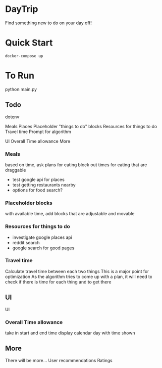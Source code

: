 # DayTrip
Find something new to do on your day off!


# Quick Start
`docker-compose up`

# To Run
python main.py


## Todo
dotenv

Meals
Places
Placeholder "things to do" blocks
Resources for things to do
Travel time
Prompt for algorithm

UI
Overall Time allowance
More



### Meals
based on time, ask plans for eating
block out times for eating that are draggable
- test google api for places
- test getting restaurants nearby
- options for food search?


### Placeholder blocks
with available time, add blocks that are adjustable and movable



### Resources for things to do
- investigate google places api
- reddit search
- google search for good pages


### Travel time
Calculate travel time between each two things
This is a major point for optimization
As the algorithm tries to come up with a plan, it will need
to check if there is time for each thing and to get there


## UI
UI


### Overall Time allowance
take in start and end time
display calendar day with time shown


## More
There will be more...
User recommendations
Ratings